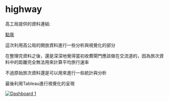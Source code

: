 # highway
<p>高工局提供的資料連結:</p><a href="http://tisvcloud.freeway.gov.tw/">點我</a>
<p>這次利用高公局的開放資料進行一些分析與視覺化的部分</p>
<p>在整理完資料之後，還是深深地覺得當初收費閘門應該做在交流道的，因為旅次資料中的距離完全無法用來計算平均旅行速率</p>
<p>不過原始旅次資料還是可以用來進行一些統計與分析</p>

<p>最後利用Tableau進行視覺化的呈現</p>
<div class='tableauPlaceholder' id='viz1521676157280' style='position: relative'><noscript><a href='#'><img alt='Dashboard 1 ' src='https:&#47;&#47;public.tableau.com&#47;static&#47;images&#47;hi&#47;highway_statistics&#47;Dashboard1&#47;1_rss.png' style='border: none' /></a></noscript><object class='tableauViz'  style='display:none;'><param name='host_url' value='https%3A%2F%2Fpublic.tableau.com%2F' /> <param name='embed_code_version' value='3' /> <param name='site_root' value='' /><param name='name' value='highway_statistics&#47;Dashboard1' /><param name='tabs' value='no' /><param name='toolbar' value='yes' /><param name='static_image' value='https:&#47;&#47;public.tableau.com&#47;static&#47;images&#47;hi&#47;highway_statistics&#47;Dashboard1&#47;1.png' /> <param name='animate_transition' value='yes' /><param name='display_static_image' value='yes' /><param name='display_spinner' value='yes' /><param name='display_overlay' value='yes' /><param name='display_count' value='yes' /><param name='filter' value='publish=yes' /></object></div>                <script type='text/javascript'>                    var divElement = document.getElementById('viz1521676157280');                    var vizElement = divElement.getElementsByTagName('object')[0];                    vizElement.style.width='100%';vizElement.style.maxWidth='1600px';vizElement.style.height=(divElement.offsetWidth*0.75)+'px';vizElement.style.maxHeight='1027px';                    var scriptElement = document.createElement('script');                    scriptElement.src = 'https://public.tableau.com/javascripts/api/viz_v1.js';                    vizElement.parentNode.insertBefore(scriptElement, vizElement);                </script>